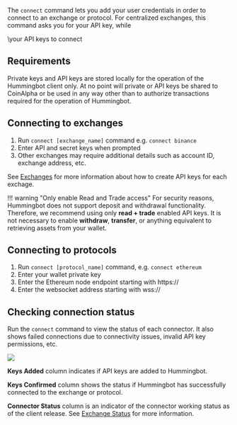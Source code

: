 The `connect` command lets you add your user credentials in order to connect to an exchange or protocol. For centralized exchanges, this command asks you for your API key, while 

\your API keys to connect

## Requirements

Private keys and API keys are stored locally for the operation of the Hummingbot client only. At no point will private or API keys be shared to CoinAlpha or be used in any way other than to authorize transactions required for the operation of Hummingbot.

## Connecting to exchanges

1. Run `connect [exchange_name]` command e.g. `connect binance`
1. Enter API and secret keys when prompted
1. Other exchanges may require additional details such as account ID, exchange address, etc.

See [Exchanges](/exchanges) for more information about how to create API keys for each exchage.

!!! warning "Only enable Read and Trade access"
      For security reasons, Hummingbot does not support deposit and withdrawal functionality. Therefore, we recommend using only **read + trade** enabled API keys. It is not necessary to enable **withdraw**, **transfer**, or anything equivalent to retrieving assets from your wallet.

## Connecting to protocols

1. Run `connect [protocol_name]` command, e.g. `connect ethereum`
1. Enter your wallet private key
1. Enter the Ethereum node endpoint starting with https://
1. Enter the websocket address starting with wss://

## Checking connection status

Run the `connect` command to view the status of each connector. It also shows failed connections due to connectivity issues, invalid API key permissions, etc.

![](/assets/img/connection-status.png)

**Keys Added** column indicates if API keys are added to Hummingbot.

**Keys Confirmed** column shows the status if Hummingbot has successfully connected to the exchange or protocol.

**Connector Status** column is an indicator of the connector working status as of the client release. See [Exchange Status](/exchanges/#status) for more information.

